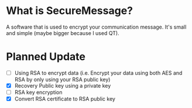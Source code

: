 # What is SecureMessage?
A software that is used to encrypt your communication message. It's small and simple (maybe bigger because I used QT).
# Planned Update
- [ ] Using RSA to encrypt data (i.e. Encrypt your data using both AES and RSA by only using your RSA public key)
- [X] Recovery Public key using a private key
- [ ] RSA key encryption
- [X] Convert RSA certificate to RSA public key